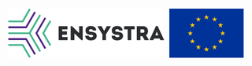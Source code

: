<p align="center"><a href="https://ensystra.eu/"><img src="logos/ensystra-ls.png" alt="ENSYSTRA" height="100"></a>&nbsp;&nbsp;&nbsp;<img src="logos/eu.jpg" alt="European Union" height="100"></p>